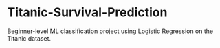 # Titanic-Survival-Prediction
Beginner-level ML classification project using Logistic Regression on the Titanic dataset.
